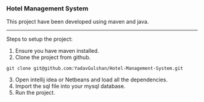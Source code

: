 ### Hotel Management System
This project have been developed using maven and java.
___

Steps to setup the project:
1. Ensure you have maven installed.
2. Clone the project from github.
```
git clone git@github.com:YadavGulshan/Hotel-Management-System.git
```
3. Open intellij idea or Netbeans and load all the dependencies.
4. Import the sql file into your mysql database.
5. Run the project.